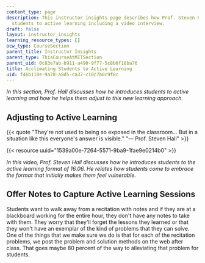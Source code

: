 ```yaml
---
content_type: page
description: This instructor insights page describes how Prof. Steven Hall introduces
  students to active learning including a video interview.
draft: false
layout: instructor_insights
learning_resource_types: []
ocw_type: CourseSection
parent_title: Instructor Insights
parent_type: ThisCourseAtMITSection
parent_uid: 0c83e7ab-b911-a490-9f77-5c8b6f18ba76
title: Acclimating Students to Active Learning
uid: f46b110e-9a78-a8d5-ca37-c10c7b0c9f8c
---
```

*In this section, Prof. Hall discusses how he introduces students to active learning and how he helps them adjust to this new learning approach.*

## Adjusting to Active Learning

{{< quote "They're not used to being so exposed in the classroom… But in a situation like this everyone's answer is visible." "— Prof. Steven Hall" >}}

{{< resource uuid="1539a00e-7264-5571-9ba9-1fae9e0214b0" >}}

*In this video, Prof. Steven Hall discusses how he introduces students to the active learning format of 16.06. He relates how students come to embrace the format that initially makes them feel vulnerable.*

## Offer Notes to Capture Active Learning Sessions

Students want to walk away from a recitation with notes and if they are at a blackboard working for the entire hour, they don't have any notes to take with them. They worry that they'll forget the lessons they learned or that they won't have an exemplar of the kind of problems that they can solve. One of the things that we make sure we do is that for each of the recitation problems, we post the problem and solution methods on the web after class. That goes maybe 80 percent of the way to alleviating that problem for students.